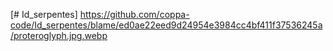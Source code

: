 [# Id_serpentes]
https://github.com/coppa-code/Id_serpentes/blame/ed0ae22eed9d24954e3984cc4bf411f37536245a/proteroglyph.jpg.webp
